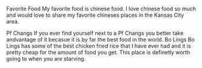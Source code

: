 Favorite Food
My favorite food is chinese food. I love chinese food so much and would love to share my favorite chineses places in the Kansas City area.

Pf Changs
If you ever find yourself next to a Pf Changs you better take andvantage of it becasue it is by far the best food in the world.
Bo Lings
Bo Lings has some of the best chicken fried rice that I have ever had and it is pretty cheap for the amount of food you get. This place is definetly worth going to when you are starving.

